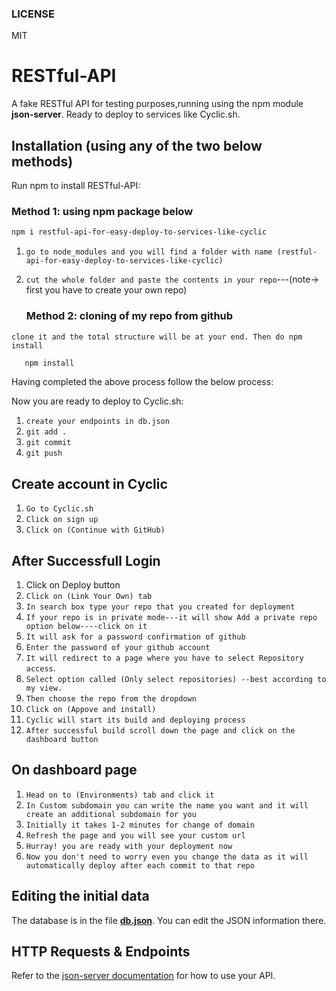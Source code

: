 ### LICENSE
MIT

# RESTful-API
A fake RESTful API for testing purposes,running using the npm module **json-server**. Ready to deploy to services like Cyclic.sh.

## Installation (using any of the two below methods)
Run npm to install RESTful-API:
   ### Method 1: using npm package below

```sh
npm i restful-api-for-easy-deploy-to-services-like-cyclic
```
1. `go to node_modules and you will find a folder with name (restful-api-for-easy-deploy-to-services-like-cyclic)`
2. `cut the whole folder and paste the contents in your repo`---(note-> first you have to create your own repo)
                    
    ### Method 2: cloning of my repo from github

 `clone it and the total structure will be at your end. Then do npm install`
 ```sh
    npm install
```

Having completed the above process follow the below process:

Now you are ready to deploy to Cyclic.sh:

1. `create your endpoints in db.json`
2. `git add .`
3. `git commit`
4. `git push`

## Create account in Cyclic
1. `Go to Cyclic.sh`
2. `Click on sign up`
3. `Click on (Continue with GitHub)`

## After Successfull Login
1. Click on Deploy button
2. `Click on (Link Your Own) tab`
3. `In search box type your repo that you created for deployment`
4. `If your repo is in private mode---it will show Add a private repo option below----click on it`
5. `It will ask for a password confirmation of github`
6. `Enter the password of your github account`
7. `It will redirect to a page where you have to select Repository access`.
8. `Select option called (Only select repositories) --best according to my view.`
9. `Then choose the repo from the dropdown`
10. `Click on (Appove and install)`
11. `Cyclic will start its build and deploying process`
12. `After successful build scroll down the page and click on the dashboard button`

## On dashboard page
1. `Head on to (Environments) tab and click it`
2. `In Custom subdomain you can write the name you want and it will create an additional subdomain for you`
3. `Initially it takes 1-2 minutes for change of domain`
4. `Refresh the page and you will see your custom url`
5. `Hurray! you are ready with your deployment now`
6. `Now you don't need to worry even you change the data as it will automatically deploy after each commit to that repo`

## Editing the initial data

The database is in the file **[db.json](db.json)**. You can edit the JSON information there.

## HTTP Requests & Endpoints

Refer to the [json-server documentation](https://github.com/typicode/json-server) for how to use your API.